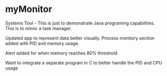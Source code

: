 # myMonitor
Systems Tool - This is just to demonstrate Java programing capabilities. This is to mimic a task manager. 

Updated app to represent data better visually. Process monitory section added with PID and memory usage. 

Alert added for when memory reaches 80% threshold

Want to integrate a separate program in C to better handle the PID and CPU usage
